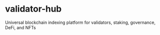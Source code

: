 # validator-hub
Universal blockchain indexing platform for validators, staking, governance, DeFi, and NFTs
